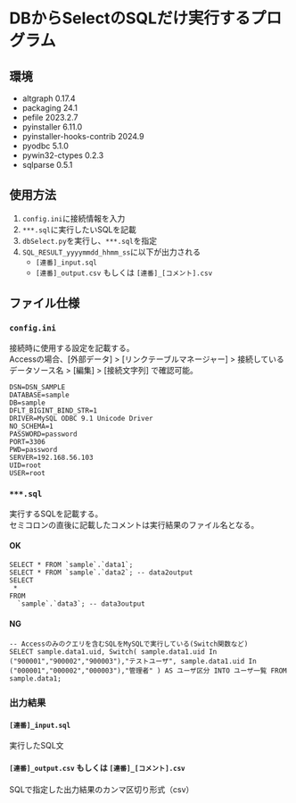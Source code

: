 # DBからSelectのSQLだけ実行するプログラム

## 環境
 - altgraph 0.17.4
 - packaging 24.1
 - pefile 2023.2.7
 - pyinstaller 6.11.0
 - pyinstaller-hooks-contrib 2024.9
 - pyodbc 5.1.0
 - pywin32-ctypes 0.2.3
 - sqlparse 0.5.1

## 使用方法
1. `config.ini`に接続情報を入力
2. `***.sql`に実行したいSQLを記載
3. `dbSelect.py`を実行し、`***.sql`を指定
3. `SQL_RESULT_yyyymmdd_hhmm_ss`に以下が出力される
    - `[連番]_input.sql`
    - `[連番]_output.csv` もしくは `[連番]_[コメント].csv`

## ファイル仕様
### `config.ini`
接続時に使用する設定を記載する。  
Accessの場合、[外部データ] > [リンクテーブルマネージャー] > 接続しているデータソース名 > [編集] > [接続文字列] で確認可能。
```
DSN=DSN_SAMPLE
DATABASE=sample
DB=sample
DFLT_BIGINT_BIND_STR=1
DRIVER=MySQL ODBC 9.1 Unicode Driver
NO_SCHEMA=1
PASSWORD=password
PORT=3306
PWD=password
SERVER=192.168.56.103
UID=root
USER=root
```

### `***.sql`
実行するSQLを記載する。  
セミコロンの直後に記載したコメントは実行結果のファイル名となる。
#### OK
```
SELECT * FROM `sample`.`data1`;
SELECT * FROM `sample`.`data2`; -- data2output
SELECT
 * 
FROM
  `sample`.`data3`; -- data3output
```
#### NG
```
-- Accessのみのクエリを含むSQLをMySQLで実行している(Switch関数など)
SELECT sample.data1.uid, Switch( sample.data1.uid In ("900001","900002","900003"),"テストユーザ", sample.data1.uid In ("000001","000002","000003"),"管理者" ) AS ユーザ区分 INTO ユーザ一覧 FROM sample.data1;
```

### 出力結果
#### `[連番]_input.sql`
実行したSQL文

#### `[連番]_output.csv` もしくは `[連番]_[コメント].csv`
SQLで指定した出力結果のカンマ区切り形式（csv）

